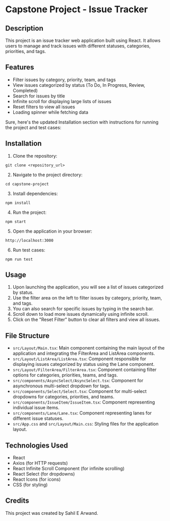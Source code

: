 # Capstone Project - Issue Tracker

## Description

This project is an issue tracker web application built using React. It allows users to manage and track issues with different statuses, categories, priorities, and tags.

## Features

- Filter issues by category, priority, team, and tags
- View issues categorized by status (To Do, In Progress, Review, Completed)
- Search for issues by title
- Infinite scroll for displaying large lists of issues
- Reset filters to view all issues
- Loading spinner while fetching data

Sure, here's the updated Installation section with instructions for running the project and test cases:

## Installation

1. Clone the repository:

```
git clone <repository_url>
```

2. Navigate to the project directory:

```
cd capstone-project
```

3. Install dependencies:

```
npm install
```

4. Run the project:

```
npm start
```

5. Open the application in your browser:

```
http://localhost:3000
```

6. Run test cases:

```
npm run test
```

## Usage

1. Upon launching the application, you will see a list of issues categorized by status.
2. Use the filter area on the left to filter issues by category, priority, team, and tags.
3. You can also search for specific issues by typing in the search bar.
4. Scroll down to load more issues dynamically using infinite scroll.
5. Click on the "Reset Filter" button to clear all filters and view all issues.

## File Structure

- `src/Layout/Main.tsx`: Main component containing the main layout of the application and integrating the FilterArea and ListArea components.
- `src/Layout/ListArea/ListArea.tsx`: Component responsible for displaying issues categorized by status using the Lane component.
- `src/Layout/FilterArea/FilterArea.tsx`: Component containing filter options for categories, priorities, teams, and tags.
- `src/components/AsyncSelect/AsyncSelect.tsx`: Component for asynchronous multi-select dropdown for tags.
- `src/components/Select/Select.tsx`: Component for multi-select dropdowns for categories, priorities, and teams.
- `src/components/IssueItem/IssueItem.tsx`: Component representing individual issue items.
- `src/components/Lane/Lane.tsx`: Component representing lanes for different issue statuses.
- `src/App.css` and `src/Layout/Main.css`: Styling files for the application layout.

## Technologies Used

- React
- Axios (for HTTP requests)
- React Infinite Scroll Component (for infinite scrolling)
- React Select (for dropdowns)
- React Icons (for icons)
- CSS (for styling)

## Credits

This project was created by Sahil E Arwand.
